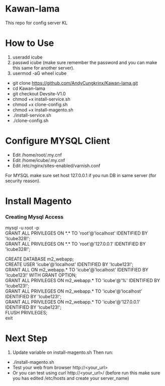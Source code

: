 # Kawan-lama
This repo for config server KL

# How to Use
1. useradd icube
2. passwd icube (make sure remember the password and you can make this same for another server).
3. usermod -aG wheel icube

 - git clone https://github.com/AndyCungkrinx/Kawan-lama.git
 - cd Kawan-lama
 - git checkout Devsite-V1.0
 - chmod +x install-service.sh
 - chmod +x clone-config.sh
 - chmod +x install-magento.sh
 - ./install-service.sh
 - ./clone-config.sh

# Configure MYSQL Client
- Edit /home/root/.my.cnf
- Edit /home/icube/.my.cnf
- Edit /etc/nginx/sites-enabled/varnish.conf

For MYSQL make sure set host 127.0.0.1 if you run DB in same server (for security reason).

# Install Magento
<h3>Creating Mysql Access </h3>
mysql -u root -p <br>
GRANT ALL PRIVILEGES ON *.* TO 'root'@'localhost' IDENTIFIED BY 'Icube328!';<br>
GRANT ALL PRIVILEGES ON *.* TO 'root'@'127.0.0.1' IDENTIFIED BY 'Icube328!';<br>

CREATE DATABASE m2_webapp;<br>
CREATE USER 'icube'@'localhost' IDENTIFIED BY 'Icube123!';<br>
GRANT ALL ON m2_webapp.* TO 'icube'@'localhost' IDENTIFIED BY 'Icube123!' WITH GRANT OPTION;<br>
GRANT ALL PRIVILEGES ON m2_webapp.* TO 'icube'@'%' IDENTIFIED BY 'Icube123!';<br>
GRANT ALL PRIVILEGES ON m2_webapp.* TO 'icube'@'localhost' IDENTIFIED BY 'Icube123!';<br>
GRANT ALL PRIVILEGES ON m2_webapp.* TO 'icube'@'127.0.0.1' IDENTIFIED BY 'Icube123!';<br>
FLUSH PRIVILEGES;<br>
exit<br>

# Next Step
1. Update variable on install-magento.sh
Then run:
 - ./install-magento.sh
 - Test your web from browser http://<your_url>
 - Or you can test using curl http://<your_url>/ (before run this make sure you has edited /etc/hosts and create your server_name)
  
